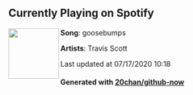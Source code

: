 ## Currently Playing on Spotify

[<img align="left" width="100" src="https://i.scdn.co/image/ab67616d00001e02f54b99bf27cda88f4a7403ce">](https://open.spotify.com/album/42WVQWuf1teDysXiOupIZt)

**Song**: goosebumps

**Artists**: Travis Scott

Last updated at 07/17/2020 10:18

#### Generated with [20chan/github-now](https://github.com/20chan/github-now)